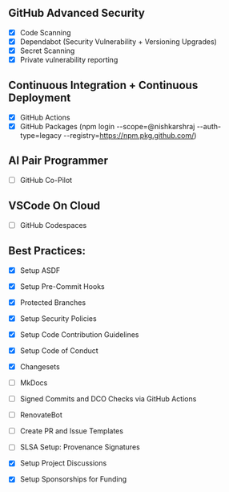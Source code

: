 ## GitHub Advanced Security

- [x] Code Scanning
- [x] Dependabot (Security Vulnerability + Versioning Upgrades)
- [x] Secret Scanning
- [x] Private vulnerability reporting

## Continuous Integration + Continuous Deployment

- [x] GitHub Actions
- [x] GitHub Packages (npm login --scope=@nishkarshraj --auth-type=legacy --registry=https://npm.pkg.github.com/)

## AI Pair Programmer

- [ ] GitHub Co-Pilot

## VSCode On Cloud

- [ ] GitHub Codespaces

##  Best Practices:

- [x] Setup ASDF

- [x] Setup Pre-Commit Hooks

- [x] Protected Branches

- [x] Setup Security Policies

- [x] Setup Code Contribution Guidelines

- [x] Setup Code of Conduct

- [x] Changesets

- [ ] MkDocs

- [ ] Signed Commits and DCO Checks via GitHub Actions

- [ ] RenovateBot

- [ ] Create PR and Issue Templates

- [ ] SLSA Setup: Provenance Signatures

- [x] Setup Project Discussions

- [x] Setup Sponsorships for Funding

